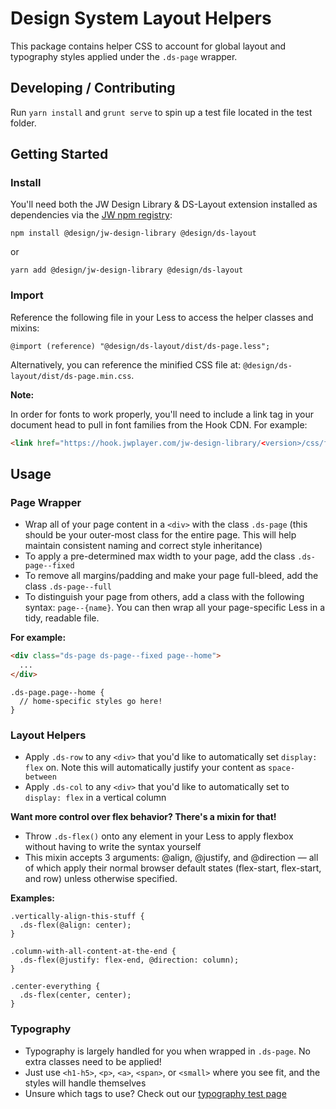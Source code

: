 # Design System Layout Helpers
This package contains helper CSS to account for global layout and typography styles applied under the `.ds-page` wrapper.

## Developing / Contributing
Run `yarn install` and `grunt serve` to spin up a test file located in the test folder.

## Getting Started

### Install
You'll need both the JW Design Library & DS-Layout extension installed as dependencies via the [JW npm registry](https://npm-registry.longtailvideo.com/#/):

```shell
npm install @design/jw-design-library @design/ds-layout
```
or
```shell
yarn add @design/jw-design-library @design/ds-layout
```

### Import
Reference the following file in your Less to access the helper classes and mixins:
```less
@import (reference) "@design/ds-layout/dist/ds-page.less";
```

Alternatively, you can reference the minified CSS file at: `@design/ds-layout/dist/ds-page.min.css`.

**Note:**

In order for fonts to work properly, you'll need to include a link tag in your document head to pull in font families from the Hook CDN. For example:

```html
<link href="https://hook.jwplayer.com/jw-design-library/<version>/css/fonts.css" rel="stylesheet" />
```

## Usage

### Page Wrapper
- Wrap all of your page content in a `<div>` with the class `.ds-page` (this should be your outer-most class for the entire page. This will help maintain consistent naming and correct style inheritance)
- To apply a pre-determined max width to your page, add the class `.ds-page--fixed`
- To remove all margins/padding and make your page full-bleed, add the class `.ds-page--full`
- To distinguish your page from others, add a class with the following syntax: `page--{name}`. You can then wrap all your page-specific Less in a tidy, readable file.

**For example:**

```html
<div class="ds-page ds-page--fixed page--home">
  ...
</div>
```

```less
.ds-page.page--home {
  // home-specific styles go here!
}
```

### Layout Helpers
- Apply `.ds-row` to any `<div>` that you'd like to automatically set `display: flex` on. Note this will automatically justify your content as `space-between`
- Apply `.ds-col` to any `<div>` that you'd like to automatically set to `display: flex` in a vertical column

**Want more control over flex behavior? There's a mixin for that!**
- Throw `.ds-flex()` onto any element in your Less to apply flexbox without having to write the syntax yourself
- This mixin accepts 3 arguments: @align, @justify, and @direction — all of which apply their normal browser default states (flex-start, flex-start, and row) unless otherwise specified.

**Examples:**

```less
.vertically-align-this-stuff {
  .ds-flex(@align: center);
}
```

```less
.column-with-all-content-at-the-end {
  .ds-flex(@justify: flex-end, @direction: column);
}
```

```less
.center-everything {
  .ds-flex(center, center);
}
```

### Typography
- Typography is largely handled for you when wrapped in `.ds-page`. No extra classes need to be applied! 
- Just use `<h1-h5>`, `<p>`, `<a>`, `<span>`, or `<small>` where you see fit, and the styles will handle themselves
- Unsure which tags to use? Check out our [typography test page](http://simi-dash.longtailvideo.com/sandbox/typography)
